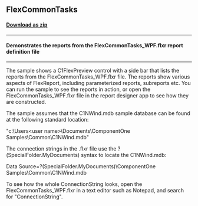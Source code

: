 ## FlexCommonTasks
#### [Download as zip](https://grapecity.github.io/DownGit/#/home?url=https://github.com/GrapeCity/ComponentOne-WPF-Samples/tree/master/NET_4.6.2/C1.WPF.FlexReport/CS/FlexCommonTasks)
____
#### Demonstrates the reports from the FlexCommonTasks_WPF.flxr report definition file
____
The sample shows a C1FlexPreview control with a side bar that lists the reports
from the FlexCommonTasks_WPF.flxr file. The reports show various aspects of FlexReport,
including parameterized reports, subreports etc. You can run the sample
to see the reports in action, or open the FlexCommonTasks_WPF.flxr file in the
report designer app to see how they are constructed.

The sample assumes that the C1NWind.mdb sample database can be found at the 
following standard location:

"c:\Users\<user name>\Documents\ComponentOne Samples\Common\C1NWind.mdb"

The connection strings in the .flxr file use the ?(SpecialFolder.MyDocuments)
syntax to locate the C1NWind.mdb:

Data Source=?(SpecialFolder.MyDocuments)\ComponentOne Samples\Common\C1NWind.mdb

To see how the whole ConnectionString looks, open the FlexCommonTasks_WPF.flxr in
a text editor such as Notepad, and search for "ConnectionString".
